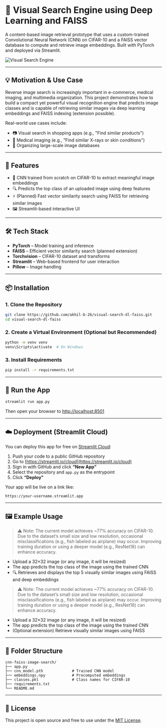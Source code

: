 # 🧠 Visual Search Engine using Deep Learning and FAISS

A content-based image retrieval prototype that uses a custom-trained Convolutional Neural Network (CNN) on CIFAR-10 and a FAISS vector database to compute and retrieve image embeddings. Built with PyTorch and deployed via Streamlit.

![Visual Search Engine](https://github.com/user-attachments/assets/ad24f953-3d52-483c-9f77-cee7c82adfc1)

---

## 💡 Motivation & Use Case

Reverse image search is increasingly important in e-commerce, medical imaging, and multimedia organization. This project demonstrates how to build a compact yet powerful visual recognition engine that predicts image classes and is capable of retrieving similar images via deep learning embeddings and FAISS indexing (extension possible).

Real-world use cases include:

* 📷 Visual search in shopping apps (e.g., "Find similar products")
* 🧬 Medical imaging (e.g., "Find similar X-rays or skin conditions")
* 🎨 Organizing large-scale image databases

---

## 🚀 Features

* 🧠 CNN trained from scratch on CIFAR-10 to extract meaningful image embeddings
* 🔍 Predicts the top class of an uploaded image using deep features
* ⚡ (Planned) Fast vector similarity search using FAISS for retrieving similar images
* 🖼️ Streamlit-based interactive UI

---

## 🛠️ Tech Stack

* **PyTorch** – Model training and inference
* **FAISS** – Efficient vector similarity search (planned extension)
* **Torchvision** – CIFAR-10 dataset and transforms
* **Streamlit** – Web-based frontend for user interaction
* **Pillow** – Image handling

---

## 📦 Installation

### 1. Clone the Repository

```bash
git clone https://github.com/akhil-b-26/visual-search-dl-faiss.git
cd visual-search-dl-faiss
```

### 2. Create a Virtual Environment (Optional but Recommended)

```bash
python -m venv venv
venv\Scripts\activate  # On Windows
```

### 3. Install Requirements

```bash
pip install -r requirements.txt
```

---

## 🧪 Run the App

```bash
streamlit run app.py
```

Then open your browser to [http://localhost:8501](http://localhost:8501)

---

## ☁️ Deployment (Streamlit Cloud)

You can deploy this app for free on [Streamlit Cloud](https://streamlit.io/cloud):

1. Push your code to a public GitHub repository
2. Go to [https://streamlit.io/cloud](https://streamlit.io/cloud)
3. Sign in with GitHub and click **“New App”**
4. Select the repository and `app.py` as the entrypoint
5. Click **“Deploy”**

Your app will be live on a link like:

```
https://your-username.streamlit.app
```

---

## 🖼️ Example Usage

> ⚠️ Note: The current model achieves \~77% accuracy on CIFAR-10. Due to the dataset’s small size and low resolution, occasional misclassifications (e.g., fish labeled as airplane) may occur. Improving training duration or using a deeper model (e.g., ResNet18) can enhance accuracy.

* Upload a 32×32 image (or any image, it will be resized)
* The app predicts the top class of the image using the trained CNN
* 🔍 Retrieves and displays the top 5 visually similar images using FAISS and deep embeddings

> ⚠️ Note: The current model achieves \~77% accuracy on CIFAR-10. Due to the dataset’s small size and low resolution, occasional misclassifications (e.g., fish labeled as airplane) may occur. Improving training duration or using a deeper model (e.g., ResNet18) can enhance accuracy.

* Upload a 32×32 image (or any image, it will be resized)
* The app predicts the top class of the image using the trained CNN
* (Optional extension) Retrieve visually similar images using FAISS

---

## 📂 Folder Structure

```
cnn-faiss-image-search/
├── app.py
├── cnn_model.pth             # Trained CNN model
├── embeddings.npy            # Precomputed embeddings
├── classes.pkl               # Class names for CIFAR-10
├── requirements.txt
└── README.md
```

---

## 🌟 License

This project is open source and free to use under the [MIT License](LICENSE).
